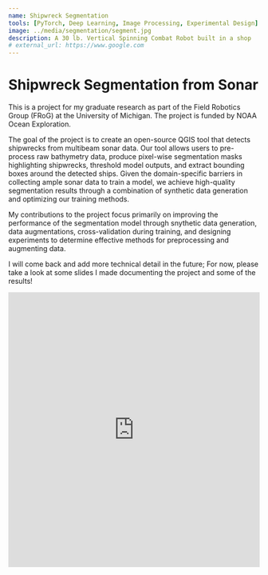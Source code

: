 ```yaml
---
name: Shipwreck Segmentation
tools: [PyTorch, Deep Learning, Image Processing, Experimental Design]
image: ../media/segmentation/segment.jpg
description: A 30 lb. Vertical Spinning Combat Robot built in a shop
# external_url: https://www.google.com
---
```


# Shipwreck Segmentation from Sonar 
This is a project for my graduate research as part of the Field Robotics Group (FRoG) at the University of Michigan. The project is funded by NOAA Ocean Exploration. 

The goal of the project is to create an open-source QGIS tool that detects shipwrecks from multibeam sonar data. Our tool allows users to pre-process raw bathymetry data, produce pixel-wise segmentation masks highlighting shipwrecks, threshold model outputs, and extract bounding boxes around the detected ships. Given the domain-specific barriers in collecting ample sonar data to train a model, we achieve high-quality segmentation results through a combination of synthetic data generation and optimizing our training methods. 

My contributions to the project focus primarily on improving the performance of the segmentation model through snythetic data generation, data augmentations, cross-validation during training, and designing experiments to determine effective methods for preprocessing and augmenting data. 

I will come back and add more technical detail in the future; For now, please take a look at some slides I made documenting the project and some of the results! 

<div style="max-width: 1000px; margin: 0 auto;">
  <iframe 
    src="https://docs.google.com/presentation/d/e/2PACX-1vSp7rXooUVYhjrFyBV1YMdYPPd0Uiy6KxOufTRdvL7gMIkSiG5qs9GqFUxCcMjuz3xzjKBMGnFEoxFz/pubembed?start=false&loop=false&delayms=30000"
    frameborder="0" width="100%" height="550px" 
    allowfullscreen="true" mozallowfullscreen="true" webkitallowfullscreen="true">
  </iframe>
</div>